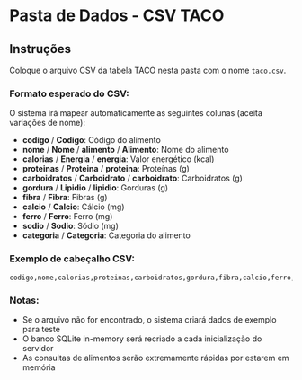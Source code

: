 # Pasta de Dados - CSV TACO

## Instruções

Coloque o arquivo CSV da tabela TACO nesta pasta com o nome `taco.csv`.

### Formato esperado do CSV:

O sistema irá mapear automaticamente as seguintes colunas (aceita variações de nome):

- **codigo** / **Codigo**: Código do alimento
- **nome** / **Nome** / **alimento** / **Alimento**: Nome do alimento
- **calorias** / **Energia** / **energia**: Valor energético (kcal)
- **proteinas** / **Proteina** / **proteina**: Proteínas (g)
- **carboidratos** / **Carboidrato** / **carboidrato**: Carboidratos (g)
- **gordura** / **Lipidio** / **lipidio**: Gorduras (g)
- **fibra** / **Fibra**: Fibras (g)
- **calcio** / **Calcio**: Cálcio (mg)
- **ferro** / **Ferro**: Ferro (mg)
- **sodio** / **Sodio**: Sódio (mg)
- **categoria** / **Categoria**: Categoria do alimento

### Exemplo de cabeçalho CSV:
```
codigo,nome,calorias,proteinas,carboidratos,gordura,fibra,calcio,ferro,sodio,categoria
```

### Notas:
- Se o arquivo não for encontrado, o sistema criará dados de exemplo para teste
- O banco SQLite in-memory será recriado a cada inicialização do servidor
- As consultas de alimentos serão extremamente rápidas por estarem em memória
